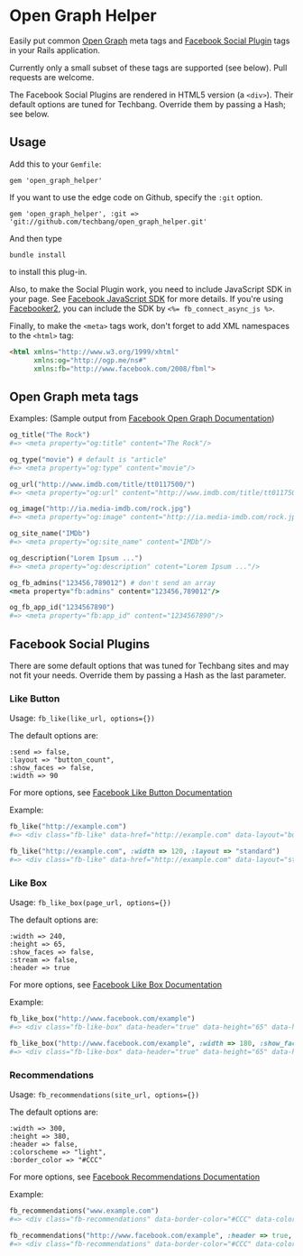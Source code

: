 # Open Graph Helper

Easily put common [Open Graph](http://developers.facebook.com/docs/opengraph/) meta tags and [Facebook Social Plugin](http://developers.facebook.com/docs/plugins/) tags in your Rails application.

Currently only a small subset of these tags are supported (see below).  Pull requests are welcome.

The Facebook Social Plugins are rendered in HTML5 version (a `<div>`).  Their default options are tuned for Techbang.  Override them by passing a Hash; see below.

## Usage

Add this to your `Gemfile`:

    gem 'open_graph_helper'

If you want to use the edge code on Github, specify the `:git` option.

    gem 'open_graph_helper', :git => 'git://github.com/techbang/open_graph_helper.git'

And then type

    bundle install

to install this plug-in.

Also, to make the Social Plugin work, you need to include JavaScript SDK in your page.  See [Facebook JavaScript SDK](http://developers.facebook.com/docs/reference/javascript/) for more details.  If you're using [Facebooker2](https://github.com/mmangino/facebooker2), you can include the SDK by `<%= fb_connect_async_js %>`.

Finally, to make the `<meta>` tags work, don't forget to add XML namespaces to the `<html>` tag: 

``` html
<html xmlns="http://www.w3.org/1999/xhtml"
      xmlns:og="http://ogp.me/ns#"
      xmlns:fb="http://www.facebook.com/2008/fbml">
```

## Open Graph meta tags


Examples: (Sample output from [Facebook Open Graph Documentation](http://developers.facebook.com/docs/opengraph/))

``` ruby
og_title("The Rock")
#=> <meta property="og:title" content="The Rock"/>

og_type("movie") # default is "article"
#=> <meta property="og:type" content="movie"/>

og_url("http://www.imdb.com/title/tt0117500/")
#=> <meta property="og:url" content="http://www.imdb.com/title/tt0117500/"/>

og_image("http://ia.media-imdb.com/rock.jpg")
#=> <meta property="og:image" content="http://ia.media-imdb.com/rock.jpg"/>

og_site_name("IMDb")
#=> <meta property="og:site_name" content="IMDb"/>

og_description("Lorem Ipsum ...")
#=> <meta property="og:description" cotent="Lorem Ipsum ..."/>

og_fb_admins("123456,789012") # don't send an array
<meta property="fb:admins" content="123456,789012"/>

og_fb_app_id("1234567890")
#=> <meta property="fb:app_id" content="1234567890"/>
```

## Facebook Social Plugins

There are some default options that was tuned for Techbang sites and may not fit your needs.  Override them by passing a Hash as the last parameter.

### Like Button

Usage: `fb_like(like_url, options={})`

The default options are:

    :send => false,
    :layout => "button_count",
    :show_faces => false,
    :width => 90

For more options, see [Facebook Like Button Documentation](http://developers.facebook.com/docs/reference/plugins/like/)

Example:

``` ruby
fb_like("http://example.com")
#=> <div class="fb-like" data-href="http://example.com" data-layout="button_count" data-send="false" data-show-faces="false" data-width="90"></div>

fb_like("http://example.com", :width => 120, :layout => "standard")
#=> <div class="fb-like" data-href="http://example.com" data-layout="standard" data-send="false" data-show-faces="false" data-width="120"></div>
```

### Like Box

Usage: `fb_like_box(page_url, options={})`

The default options are:

    :width => 240,
    :height => 65,
    :show_faces => false,
    :stream => false,
    :header => true

For more options, see [Facebook Like Box Documentation](http://developers.facebook.com/docs/reference/plugins/like-box/)

Example:

``` ruby
fb_like_box("http://www.facebook.com/example")
#=> <div class="fb-like-box" data-header="true" data-height="65" data-href="http://www.facebook.com/example" data-show-faces="false" data-stream="false" data-width="240"></div>

fb_like_box("http://www.facebook.com/example", :width => 180, :show_faces => true)
#=> <div class="fb-like-box" data-header="true" data-height="65" data-href="http://www.facebook.com/example" data-show-faces="true" data-stream="false" data-width="180"></div>
```

### Recommendations

Usage: `fb_recommendations(site_url, options={})`

The default options are:

    :width => 300,
    :height => 380,
    :header => false,
    :colorscheme => "light",
    :border_color => "#CCC"

For more options, see [Facebook Recommendations Documentation](http://developers.facebook.com/docs/reference/plugins/recommendations/)

Example:

``` ruby
fb_recommendations("www.example.com")
#=> <div class="fb-recommendations" data-border-color="#CCC" data-colorscheme="light" data-header="false" data-height="380" data-site="www.example.com" data-width="300"></div>

fb_recommendations("http://www.facebook.com/example", :header => true, :colorscheme => "dark")
#=> <div class="fb-recommendations" data-border-color="#CCC" data-colorscheme="dark" data-header="true" data-height="380" data-site="www.example.com" data-width="300"></div>
```

